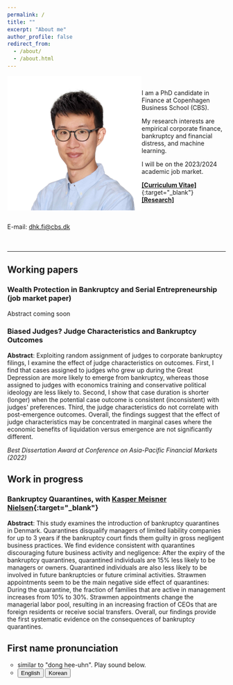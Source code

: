 ```yaml
---
permalink: /
title: ""
excerpt: "About me"
author_profile: false
redirect_from: 
  - /about/
  - /about.html
---
```

<body>
<div id="layout-content">
<p><img src=/images/profile.jpg ALIGN=LEFT ALIGN=TOP Height=310><br /> 

I am a PhD candidate in Finance at Copenhagen Business School (CBS). 

My research interests are empirical corporate finance, bankruptcy and financial distress, and machine learning.

I will be on the 2023/2024 academic job market.  

[**[Curriculum Vitae]**](https://donghyunkang.com/files/CV_DonghyunKang.pdf){:target="_blank"}   [**[Research]**](research.md)

<br />

E-mail: <a href="mailto:dhk.fi@cbs.dk">dhk.fi@cbs.dk</a> <br /><br /><br />

</p>
</div>
</body>

---

## Working papers

### Wealth Protection in Bankruptcy and Serial Entrepreneurship (job market paper)
Abstract coming soon


### Biased Judges? Judge Characteristics and Bankruptcy Outcomes 
**Abstract**:
    Exploiting random assignment of judges to corporate bankruptcy filings, I examine the effect of judge characteristics on outcomes. First, I find that cases assigned to judges who grew up during the Great Depression are more likely to emerge from bankruptcy, whereas those assigned to judges with economics training and conservative political ideology are less likely to. Second, I show that case duration is shorter (longer) when the potential case outcome is consistent (inconsistent) with judges' preferences. Third, the judge characteristics do not correlate with post-emergence outcomes. Overall, the findings suggest that the effect of judge characteristics may be concentrated in marginal cases where the economic benefits of liquidation versus emergence are not significantly different. 

_Best Dissertation Award at Conference on Asia-Pacific Financial Markets (2022)_

## Work in progress
### Bankruptcy Quarantines, with [Kasper Meisner Nielsen](http://www.kaspermeisnernielsen.com/){:target="_blank"}
**Abstract**:
    This study examines the introduction of bankruptcy quarantines in Denmark. Quarantines disqualify managers of limited liability companies for up to 3 years if the bankruptcy court finds them guilty in gross negligent business practices. We find evidence consistent with quarantines discouraging future business activity and negligence: After the expiry of the bankruptcy quarantines, quarantined individuals are 15% less likely to be managers or owners. Quarantined individuals are also less likely to be involved in future bankruptcies or future criminal activities. Strawmen appointments seem to be the main negative side effect of quarantines: During the quarantine, the fraction of families that are active in management increases from 10% to 30%. Strawmen appointments change the managerial labor pool, resulting in an increasing fraction of CEOs that are foreign residents or receive social transfers. Overall, our findings provide the first systematic evidence on the consequences of bankruptcy quarantines.



## First name pronunciation
<ul>
<li style="list-style-type:circle;font-size:14px">similar to "dong hee-uhn". Play sound below.</li>
<li style="list-style-type:circle;font-size:14px"><audio id="speak_en">
  <source type="audio/mp3" src="/files/donghyun_en.mp3"></source>
  <p>Your browser does not support the audio element.</p>
</audio>
<audio id="speak_kr">
  <source type="audio/mp3" src="/files/donghyun_kr.mp3"></source>
  <p>Your browser does not support the audio element.</p>
</audio>
<div>
	<button onclick="document.getElementById('speak_en').play()">English</button>
	<button onclick="document.getElementById('speak_kr').play()">Korean</button>
</div> </li>
</ul>
